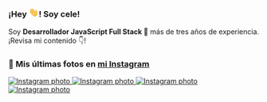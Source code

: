 <h3>¡Hey <img src="https://raw.githubusercontent.com/ABSphreak/ABSphreak/master/gifs/Hi.gif" width="20px" decondig="async">! Soy cele!</h3>

<p>Soy <strong>Desarrollador JavaScript Full Stack 🚀</strong> más de tres años de experiencia.<br />¡Revisa mi contenido 👇!</p>

### 📸 Mis últimas fotos en [mi Instagram](https://instagram.com/cele)


<a href='https://instagram.com/p/C1UpuSGLQiG' target='_blank'>
  <img width='20%' src='https://instagram.flhr13-1.fna.fbcdn.net/v/t51.29350-15/412513918_1325803934584302_4400498733289087214_n.jpg?stp=dst-jpg_e15&_nc_ht=instagram.flhr13-1.fna.fbcdn.net&_nc_cat=106&_nc_ohc=hO_t34Qy__cAX_Gz4IM&edm=APU89FABAAAA&ccb=7-5&oh=00_AfAlM-jb-b4YQ8eRNEuaHho8FWHPQbqpf86KxnCAo_XxUw&oe=65F6345D&_nc_sid=bc0c2c' alt='Instagram photo' />
</a>
<a href='https://instagram.com/p/CzMY3lzxgmx' target='_blank'>
  <img width='20%' src='https://instagram.flhr13-1.fna.fbcdn.net/v/t51.29350-15/398916226_819142863293745_2426123683154743297_n.webp?stp=dst-jpg_e35&_nc_ht=instagram.flhr13-1.fna.fbcdn.net&_nc_cat=109&_nc_ohc=6JnmuBLVhQYAX-5y7qP&edm=APU89FABAAAA&ccb=7-5&oh=00_AfCL-PzhgmfsZsoxx-fRZciwoOwm5xJpgagIZ7QZ8HFUSA&oe=65F5C2CC&_nc_sid=bc0c2c' alt='Instagram photo' />
</a>
<a href='https://instagram.com/p/CygbQv4uqxM' target='_blank'>
  <img width='20%' src='https://instagram.flhr13-1.fna.fbcdn.net/v/t51.29350-15/391525959_236593062741789_5868561716480810596_n.webp?stp=dst-jpg_e35&_nc_ht=instagram.flhr13-1.fna.fbcdn.net&_nc_cat=109&_nc_ohc=y54eYw9s0LYAX-2IlGi&edm=APU89FABAAAA&ccb=7-5&oh=00_AfDLGuMcDnUoU9xhA1WiI2ZRJKHbtZP7ciM96JrUZUzS2g&oe=65F5C908&_nc_sid=bc0c2c' alt='Instagram photo' />
</a>
<a href='https://instagram.com/p/CxTmOF6vN8M' target='_blank'>
  <img width='20%' src='https://instagram.flhr13-1.fna.fbcdn.net/v/t51.29350-15/378565944_323878180141713_8920720304536029091_n.jpg?stp=dst-jpg_e15&_nc_ht=instagram.flhr13-1.fna.fbcdn.net&_nc_cat=109&_nc_ohc=raIsHOOq2RcAX8-N1fe&edm=APU89FABAAAA&ccb=7-5&oh=00_AfDzwmOQVvegGgTxyFYpbaFT-SS7j6oZSTqtc620Zo_DQA&oe=65F5FB12&_nc_sid=bc0c2c' alt='Instagram photo' />
</a>
